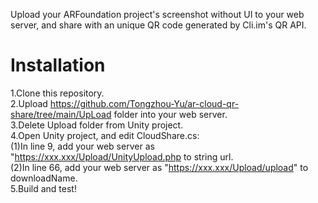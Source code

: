 Upload your ARFoundation project's screenshot without UI to your web server, and share with an unique QR code generated by Cli.im's QR API.  
# Installation  
1.Clone this repository.  
2.Upload https://github.com/Tongzhou-Yu/ar-cloud-qr-share/tree/main/UpLoad folder into your web server.  
3.Delete Upload folder from Unity project.  
4.Open Unity project, and edit CloudShare.cs:  
(1)In line 9, add your web server as "https://xxx.xxx/Upload/UnityUpload.php to string url.  
(2)In line 66, add your web server as "https://xxx.xxx/Upload/upload" to downloadName.  
5.Build and test!
